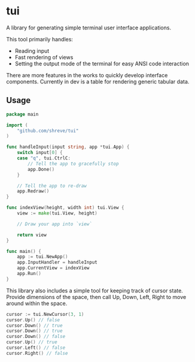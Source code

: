 tui
===

A library for generating simple terminal user interface applications.

This tool primarily handles:
 * Reading input
 * Fast rendering of views
 * Setting the output mode of the terminal for easy ANSI code interaction

There are more features in the works to quickly develop interface components.
Currently in dev is a table for rendering generic tabular data.

## Usage

```go
package main

import (
    "github.com/shreve/tui"
)

func handleInput(input string, app *tui.App) {
    switch input[0] {
    case "q", tui.CtrlC:
        // Tell the app to gracefully stop
        app.Done()
    }

    // Tell the app to re-draw
    app.Redraw()
}

func indexView(height, width int) tui.View {
    view := make(tui.View, height)

    // Draw your app into `view`

    return view
}

func main() {
    app := tui.NewApp()
    app.InputHandler = handleInput
    app.CurrentView = indexView
    app.Run()
}
```

This library also includes a simple tool for keeping track of cursor state.
Provide dimensions of the space, then call Up, Down, Left, Right to move
around within the space.

```go
cursor := tui.NewCursor(3, 1)
cursor.Up() // false
cursor.Down() // true
cursor.Down() // true
cursor.Down() // false
cursor.Up() // true
cursor.Left() // false
cursor.Right() // false
```
